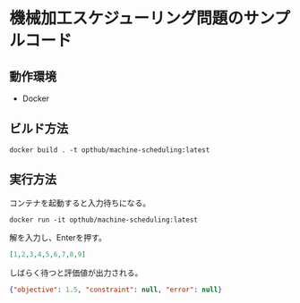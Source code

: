 # 機械加工スケジューリング問題のサンプルコード

## 動作環境
- Docker

## ビルド方法
```
docker build . -t opthub/machine-scheduling:latest
```

## 実行方法
コンテナを起動すると入力待ちになる。
```
docker run -it opthub/machine-scheduling:latest
```

解を入力し、Enterを押す。
```json
[1,2,3,4,5,6,7,8,9]
```

しばらく待つと評価値が出力される。
```json
{"objective": 1.5, "constraint": null, "error": null}
```
